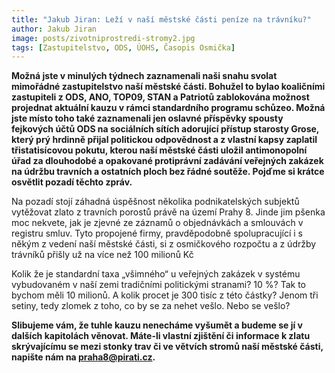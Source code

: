 ```yaml
---
title: "Jakub Jiran: Leží v naší městské části peníze na trávníku?"
author: Jakub Jiran
image: posts/zivotniprostredi-stromy2.jpg
tags: [Zastupitelstvo, ODS, ÚOHS, Časopis Osmička]
---
```


**Možná jste v minulých týdnech zaznamenali naši snahu svolat mimořádné zastupitelstvo naší městské části. Bohužel to bylao koaličními zastupiteli z ODS, ANO, TOP09, STAN a Patriotů zablokována možnost projednat aktuální kauzu v rámci standardního programu schůzeo. Možná jste místo toho také zaznamenali jen oslavné příspěvky spousty fejkových účtů ODS na sociálních sítích adorující přístup starosty Grose, který prý hrdinně přijal politickou odpovědnost a z vlastní kapsy zaplatil třistatisícovou pokutu, kterou naší městské části uložil antimonopolní úřad za dlouhodobé a opakované protiprávní zadávání veřejných zakázek na údržbu travních a ostatních ploch bez řádné soutěže. Pojďme si krátce osvětlit pozadí těchto zpráv.**

Na pozadí stojí záhadná úspěšnost několika podnikatelských subjektů vytěžovat zlato z travních porostů právě na území Prahy 8. Jinde jim pšenka moc nekvete, jak je zjevné ze záznamů o objednávkách a smlouvách v registru smluv. Tyto propojené firmy, pravděpodobně spolupracující i s někým z vedení naší městské části, si z osmičkového rozpočtu a z údržby trávníků přišly už na více než 100 milionů Kč

Kolik že je standardní taxa „všimného“ u veřejných zakázek v systému vybudovaném v naší zemi tradičními politickými stranami? 10 %? Tak to bychom měli 10 milionů. A kolik procet je 300 tisíc z této částky? Jenom tři setiny, tedy zlomek z toho, co by se za nehet vešlo. Nebo se vešlo?

**Slibujeme vám, že tuhle kauzu nenecháme vyšumět a budeme se jí v dalších kapitolách věnovat. Máte-li vlastní zjištění či informace k zlatu skrývajícímu se mezi stonky trav či ve větvích stromů naší městské části, napište nám na praha8@pirati.cz.**

